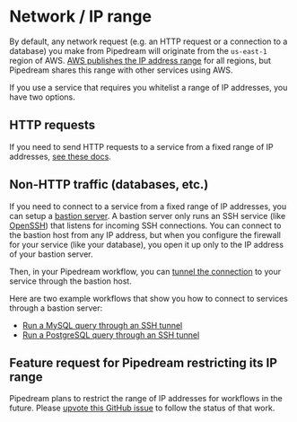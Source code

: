 # Network / IP range

By default, any network request (e.g. an HTTP request or a connection to a database) you make from Pipedream will originate from the `us-east-1` region of AWS. [AWS publishes the IP address range](https://docs.aws.amazon.com/general/latest/gr/aws-ip-ranges.html) for all regions, but Pipedream shares this range with other services using AWS.

If you use a service that requires you whitelist a range of IP addresses, you have two options.

## HTTP requests

If you need to send HTTP requests to a service from a fixed range of IP addresses, [see these docs](/code/nodejs/http-requests/#ip-addresses-for-http-requests-made-from-pipedream-workflows).

## Non-HTTP traffic (databases, etc.)

If you need to connect to a service from a fixed range of IP addresses, you can setup a [bastion server](https://medium.com/codex/how-to-setup-bastion-server-with-aws-ec2-b1590d2ff815). A bastion server only runs an SSH service (like [OpenSSH](https://www.openssh.com/)) that listens for incoming SSH connections. You can connect to the bastion host from any IP address, but when you configure the firewall for your service (like your database), you open it up only to the IP address of your bastion server.

Then, in your Pipedream workflow, you can [tunnel the connection](https://linuxize.com/post/how-to-setup-ssh-tunneling/#:~:text=SSH%20tunneling%20or%20SSH%20port,services%20ports%20can%20be%20relayed.&text=%2D%20Forwards%20a%20connection%20from%20the,Remote%20Port%20Forwarding.) to your service through the bastion host.

Here are two example workflows that show you how to connect to services through a bastion server:

- [Run a MySQL query through an SSH tunnel](https://pipedream.com/@dylburger/run-a-query-on-mysql-via-ssh-tunnel-p_rvCxrNB/edit)
- [Run a PostgreSQL query through an SSH tunnel](https://pipedream.com/@dylburger/run-a-query-on-postgres-via-ssh-tunnel-p_13CvRz/edit)

## Feature request for Pipedream restricting its IP range

Pipedream plans to restrict the range of IP addresses for workflows in the future. Please [upvote this GitHub issue](https://github.com/PipedreamHQ/pipedream/issues/178) to follow the status of that work.
